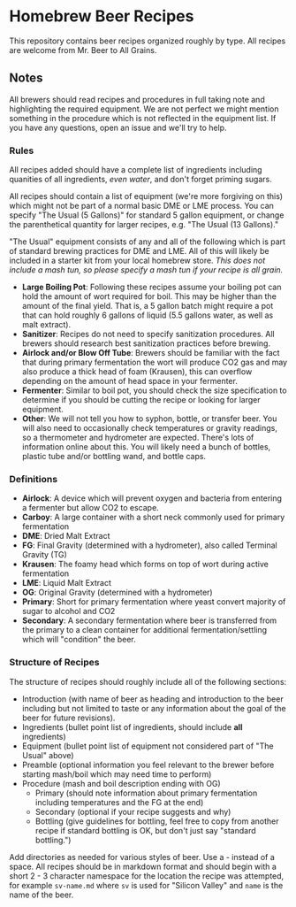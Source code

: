 # Homebrew Beer Recipes

This repository contains beer recipes organized roughly by type.  All recipes are welcome from Mr. Beer to All Grains.

## Notes

All brewers should read recipes and procedures in full taking note and highlighting the required equipment.  We are not perfect we might mention something in the procedure which is not reflected in the equipment list.  If you have any questions, open an issue and we'll try to help.

### Rules

All recipes added should have a complete list of ingredients including quanities of all ingredients, *even water*, and don't forget priming sugars.

All recipes should contain a list of equipment (we're more forgiving on this) which might not be part of a normal basic DME or LME process.  You can specify "The Usual (5 Gallons)" for standard 5 gallon equipment, or change the parenthetical quantity for larger recipes, e.g. "The Usual (13 Gallons)."

"The Usual" equipment consists of any and all of the following which is part of standard brewing practices for DME and LME.  All of this will likely be included in a starter kit from your local homebrew store.  *This does not include a mash tun, so please specify a mash tun if your recipe is all grain.*

- **Large Boiling Pot**:  Following these recipes assume your boiling pot can hold the amount of wort required for boil.  This may be higher than the amount of the final yield.  That is, a 5 gallon batch might require a pot that can hold roughly 6 gallons of liquid (5.5 gallons water, as well as malt extract).
- **Sanitizer**: Recipes do not need to specify sanitization procedures.  All brewers should research best sanitization practices before brewing.
- **Airlock and/or Blow Off Tube**:  Brewers should be familiar with the fact that during primary fermentation the wort will produce CO2 gas and may also produce a thick head of foam (Krausen), this can overflow depending on the amount of head space in your fermenter.
- **Fermenter**:  Similar to boil pot, you should check the size specification to determine if you should be cutting the recipe or looking for larger equipment.
- **Other**: We will not tell you how to syphon, bottle, or transfer beer.  You will also need to occasionally check temperatures or gravity readings, so a thermometer and hydrometer are expected.  There's lots of information online about this.  You will likely need a bunch of bottles, plastic tube and/or bottling wand, and bottle caps.

### Definitions

- **Airlock**: A device which will prevent oxygen and bacteria from entering a fermenter but allow CO2 to escape.
- **Carboy**: A large container with a short neck commonly used for primary fermentation
- **DME**: Dried Malt Extract
- **FG**: Final Gravity (determined with a hydrometer), also called Terminal Gravity (TG)
- **Krausen**: The foamy head which forms on top of wort during active fermentation
- **LME**: Liquid Malt Extract
- **OG**: Original Gravity (determined with a hydrometer)
- **Primary**: Short for primary fermentation where yeast convert majority of sugar to alcohol and CO2
- **Secondary**: A secondary fermentation where beer is transferred from the primary to a clean container for additional fermentation/settling which will "condition" the beer.

### Structure of Recipes

The structure of recipes should roughly include all of the following sections:

- Introduction (with name of beer as heading and introduction to the beer including but not limited to taste or any information about the goal of the beer for future revisions).
- Ingredients (bullet point list of ingredients, should include **all** ingredients)
- Equipment (bullet point list of equipment not considered part of "The Usual" above)
- Preamble (optional information you feel relevant to the brewer before starting mash/boil which may need time to perform)
- Procedure (mash and boil description ending with OG)
  - Primary (should note information about primary fermentation including temperatures and the FG at the end)
  - Secondary (optional if your recipe suggests and why)
  - Bottling (give guidelines for bottling, feel free to copy from another recipe if standard bottling is OK, but don't just say "standard bottling.")

Add directories as needed for various styles of beer.  Use a - instead of a space.  All recipes should be in markdown format and should begin with a short 2 - 3 character namespace for the location the recipe was attempted, for example `sv-name.md` where `sv` is used for "Silicon Valley" and `name` is the name of the beer.
